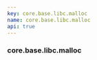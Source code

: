 ```yaml
---
key: core.base.libc.malloc
name: core.base.libc.malloc
api: true
---
```


### core.base.libc.malloc
